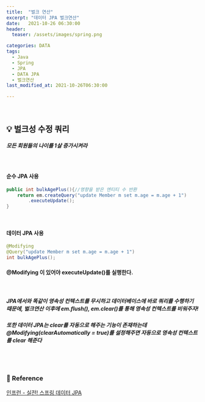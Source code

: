 ```yaml
---
title:  "벌크 연산"
excerpt: "데이터 JPA 벌크연산"
date:   2021-10-26 06:30:00
header:
  teaser: /assets/images/spring.png

categories: DATA
tags:
  - Java
  - Spring
  - JPA
  - DATA JPA
  - 벌크연산
last_modified_at: 2021-10-26T06:30:00

---
```


<br/>

## 💡 벌크성 수정 쿼리

##### 모든 회원들의 나이를 1살 증가시켜라

<br/>

#### 순수 JPA 사용

```java
public int bulkAgePlus(){//영향을 받은 엔티티 수 반환
	return em.createQuery("update Member m set m.age = m.age + 1")
        .executeUpdate();
}
```

<br/>

#### 데이터 JPA 사용

```java
@Modifying
@Query("update Member m set m.age = m.age + 1")
int bulkAgePlus();
```

#### @Modifying 이 있어야 executeUpdate()를 실행한다.

<br/>

##### JPA에서와 똑같이 영속성 컨텍스트를 무시하고 데이터베이스에 바로 쿼리를 수행하기 때문에, 벌크연산 이후에 em.flush(), em.clear()를 통해 영속성 컨텍스트를 비워주자!

##### 또한 데이터 JPA는 clear를 자동으로 해주는 기능이 존재하는데 @Modifying(clearAutomatically = true)를 설정해주면 자동으로 영속성 컨텍스트를 clear 해준다

<br/>

<br/>

### 📔 Reference

[인프런 - 실전! 스프링 데이터 JPA](https://www.inflearn.com/course/%EC%8A%A4%ED%94%84%EB%A7%81-%EB%8D%B0%EC%9D%B4%ED%84%B0-JPA-%EC%8B%A4%EC%A0%84/dashboard)

